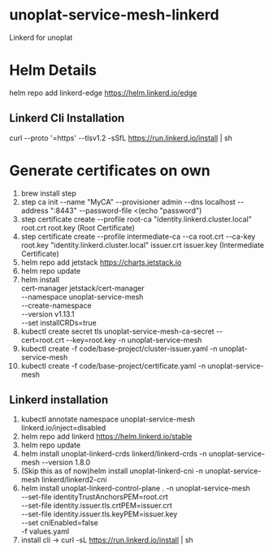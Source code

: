 # unoplat-service-mesh-linkerd
Linkerd for unoplat

# Helm Details

helm repo add linkerd-edge https://helm.linkerd.io/edge


## Linkerd Cli Installation

curl --proto '=https' --tlsv1.2 -sSfL https://run.linkerd.io/install | sh

# Generate certificates on own

1. brew install step
2. step ca init --name "MyCA" --provisioner admin --dns localhost --address ":8443" --password-file <(echo "password")
3. step certificate create --profile root-ca "identity.linkerd.cluster.local" root.crt root.key (Root Certificate)
4. step certificate create --profile intermediate-ca --ca root.crt --ca-key root.key "identity.linkerd.cluster.local" issuer.crt issuer.key (Intermediate Certificate)
5. helm repo add jetstack https://charts.jetstack.io
6. helm repo update
7. helm install \
  cert-manager jetstack/cert-manager \
  --namespace unoplat-service-mesh \
  --create-namespace \
  --version v1.13.1 \
  --set installCRDs=true
8. kubectl create secret tls unoplat-service-mesh-ca-secret --cert=root.crt --key=root.key -n unoplat-service-mesh
9. kubectl create -f code/base-project/cluster-issuer.yaml -n unoplat-service-mesh
10. kubectl create -f code/base-project/certificate.yaml -n unoplat-service-mesh


## Linkerd installation

1. kubectl annotate namespace unoplat-service-mesh linkerd.io/inject=disabled
2. helm repo add linkerd https://helm.linkerd.io/stable
3. helm repo update
4. helm install unoplat-linkerd-crds linkerd/linkerd-crds -n unoplat-service-mesh --version 1.8.0
5. (Skip this as of now)helm install unoplat-linkerd-cni -n unoplat-service-mesh linkerd/linkerd2-cni 
6. helm install unoplat-linkerd-control-plane . -n unoplat-service-mesh \
  --set-file identityTrustAnchorsPEM=root.crt \
  --set-file identity.issuer.tls.crtPEM=issuer.crt \
  --set-file identity.issuer.tls.keyPEM=issuer.key \
  --set cniEnabled=false \
  -f values.yaml 
7. install cli ->  curl -sL https://run.linkerd.io/install | sh
  
